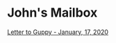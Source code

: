 
<html>
<head>
    <meta charset="utf-8">
  </head>
<body>
<h1> John's Mailbox </h1>
<a href="/">Letter to Guppy - January, 17, 2020</a>
</body>
</html> 
